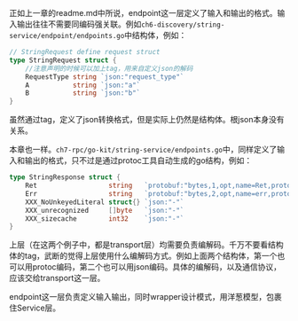 正如上一章的readme.md中所说，endpoint这一层定义了输入和输出的格式。输入输出往往不需要同编码强关联。例如`ch6-discovery/string-service/endpoint/endpoints.go`中结构体，例如：

```go
// StringRequest define request struct
type StringRequest struct {
	//注意声明的时候可以加上tag，用来自定义json的解码
	RequestType string `json:"request_type"`
	A           string `json:"a"`
	B           string `json:"b"`
}
```

​	虽然通过tag，定义了json转换格式，但是实际上仍然是结构体。根json本身没有关系。

本章也一样。`ch7-rpc/go-kit/string-service/endpoints.go`中，同样定义了输入和输出的格式，只不过是通过protoc工具自动生成的go结构，例如：

```go
type StringResponse struct {
	Ret                  string   `protobuf:"bytes,1,opt,name=Ret,proto3" json:"Ret,omitempty"`
	Err                  string   `protobuf:"bytes,2,opt,name=err,proto3" json:"err,omitempty"`
	XXX_NoUnkeyedLiteral struct{} `json:"-"`
	XXX_unrecognized     []byte   `json:"-"`
	XXX_sizecache        int32    `json:"-"`
}
```

上层（在这两个例子中，都是transport层）均需要负责编解码。千万不要看结构体的tag，武断的觉得上层使用什么编解码方式。例如上面两个结构体，第一个也可以用protoc编码，第二个也可以用json编码。具体的编解码，以及通信协议，应该交给transport这一层。

endpoint这一层负责定义输入输出，同时wrapper设计模式，用洋葱模型，包裹住Service层。